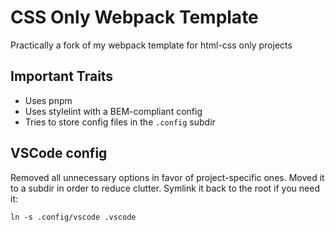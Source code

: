 # CSS Only Webpack Template

Practically a fork of my webpack template for html-css only projects

## Important Traits

- Uses pnpm
- Uses stylelint with a BEM-compliant config
- Tries to store config files in the `.config` subdir

## VSCode config

Removed all unnecessary options in favor of project-specific ones.
Moved it to a subdir in order to reduce clutter. Symlink it back to the root
if you need it:

```shell
ln -s .config/vscode .vscode
```
